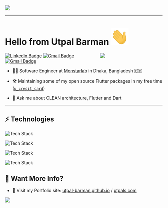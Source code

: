 ![](https://komarev.com/ghpvc/?username=utpal-barman&color=brightgreen&style=for-the-badge)

---

<h1> Hello from Utpal Barman <img src="https://raw.githubusercontent.com/ABSphreak/ABSphreak/master/gifs/Hi.gif" width="56px"></h1>

<img align='right' src='https://user-images.githubusercontent.com/5713670/87202985-820dcb80-c2b6-11ea-9f56-7ec461c497c3.gif' width='200"'>

[![Linkedin Badge](https://img.shields.io/badge/-utpal—barman-blue?style=flat-square&logo=Linkedin&logoColor=white&link=https://www.linkedin.com/in/utpal-barman/)](https://www.linkedin.com/in/utpal-barman/) 
[![Gmail Badge](https://img.shields.io/badge/-utpal.barman.bd@gmail.com-c14438?style=flat-square&logo=Gmail&logoColor=white&link=mailto:utpal.barman.bd@gmail.com)](mailto:utpal.barman.bd@gmail.com)
[![Gmail Badge](https://img.shields.io/badge/-utpal.barman@monstar%E2%80%94lab.com-fdff00?style=flat-square&logo=Gmail&logoColor=grey&link=mailto:utpal.barman@monstar-lab.com)](mailto:utpal.barman@monstar-lab.com)



- 🧑‍💻 Software Engineer at [Monstarlab](https://monstar-lab.com/global/) in Dhaka, Bangladesh 🇧🇩

- 🛠️ Maintaining some of my open source Flutter packages in my free time ([`u_credit_card`](https://pub.dev/packages/u_credit_card))

- 💬 Ask me about CLEAN architecture, Flutter and Dart




---

## ⚡ Technologies
![Tech Stack](https://img.shields.io/badge/Mobile-Flutter-02569B?logo=Flutter&style=for-the-badge)

![Tech Stack](https://img.shields.io/badge/Mobile-Kotlin-0095D5?logo=Kotlin&style=for-the-badge)

![Tech Stack](https://img.shields.io/badge/Front--end-ReactJS-blue?logo=React&style=for-the-badge)

![Tech Stack](https://img.shields.io/badge/Back--end-Express-orange?logo=Express&style=for-the-badge)

## 🤔 Want More Info? 
- 🎯 Visit my Portfolio site: [utpal-barman.github.io](https://utpal-barman.github.io/) / [utpals.com](https://utpals.com/)




![](http://github-profile-summary-cards.vercel.app/api/cards/profile-details?username=utpal-barman&theme=vision_friendly_dark)

